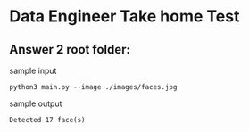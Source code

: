 # Data Engineer Take home Test

## Answer 2 root folder:
sample input

    python3 main.py --image ./images/faces.jpg
sample output

    Detected 17 face(s)
